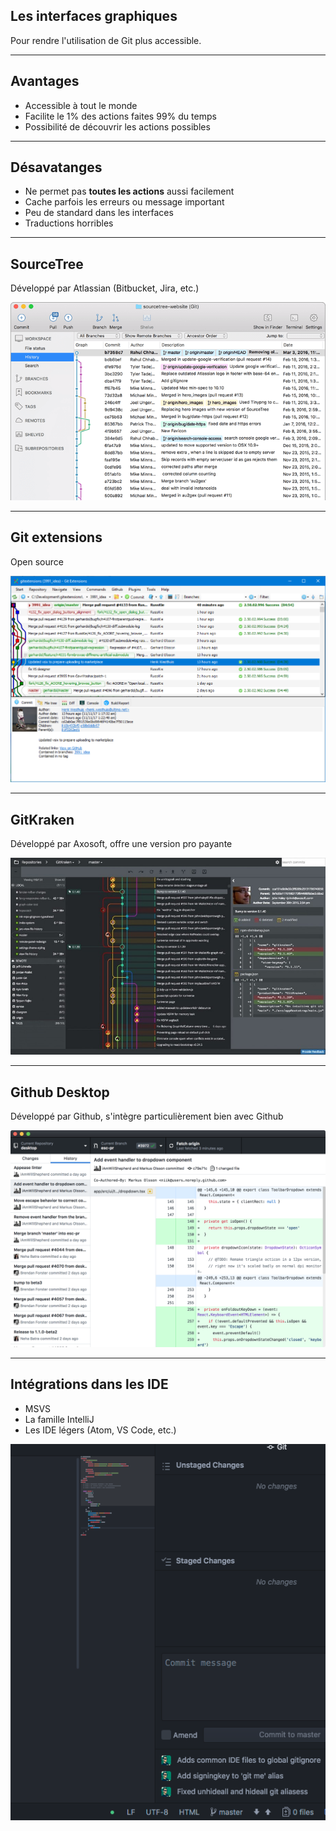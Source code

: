 ## Les interfaces graphiques

Pour rendre l'utilisation de Git plus accessible.

---

## Avantages

- Accessible à tout le monde
- Facilite le 1% des actions faites 99% du temps
- Possibilité de découvrir les actions possibles

---

## Désavatanges

- Ne permet pas **toutes les actions** aussi facilement
- Cache parfois les erreurs ou message important
- Peu de standard dans les interfaces
- Traductions horribles

---

## SourceTree

Développé par Atlassian (Bitbucket, Jira, etc.)

![sourcetree](resources/sourcetree.png)

---

## Git extensions

Open source

![git extensions](resources/git-extensions.png)

---

## GitKraken

Développé par Axosoft, offre une version pro payante

![gitkraken](resources/gitkraken.jpg)

---

## Github Desktop

Développé par Github, s'intègre particulièrement bien avec Github

![github desktop](resources/github-desktop-screenshot-mac.png)

---

## Intégrations dans les IDE

- MSVS
- La famille IntelliJ
- Les IDE légers (Atom, VS Code, etc.)

![atom git integration](resources/atom_git_integration.png)
